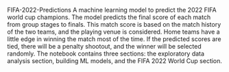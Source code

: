 FIFA-2022-Predictions
A machine learning model to predict the 2022 FIFA world cup champions. The model predicts the final score of each match from group stages to finals. 
This match score is based on the match history of the two teams, and the playing venue is considered. Home teams have a little edge in winning the match most of the time. 
If the predicted scores are tied, there will be a penalty shootout, and the winner will be selected randomly. 
The notebook contains three sections: the exploratory data analysis section, building ML models, and the FIFA 2022 World Cup section.
